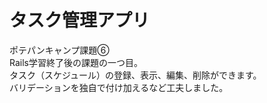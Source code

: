 # タスク管理アプリ
ポテパンキャンプ課題⑥  
Rails学習終了後の課題の一つ目。  
タスク（スケジュール）の登録、表示、編集、削除ができます。    
バリデーションを独自で付け加えるなど工夫しました。  
